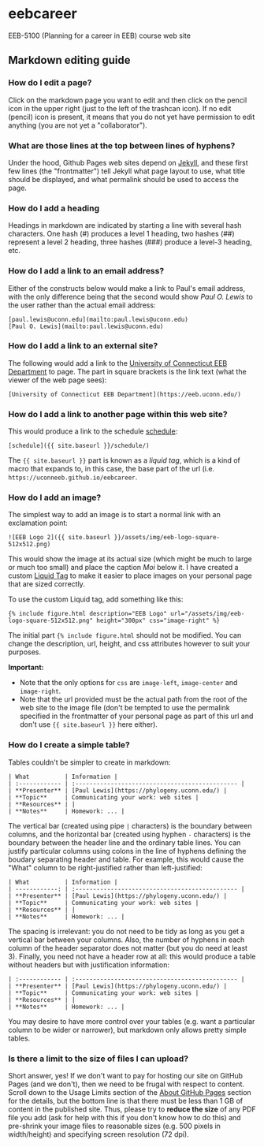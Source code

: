 # eebcareer
EEB-5100 (Planning for a career in EEB) course web site

## Markdown editing guide

### How do I edit a page?

Click on the markdown page you want to edit and then click on the pencil icon in the upper right (just to the left of the trashcan icon). If no edit (pencil) icon is present, it means that you do not yet have permission to edit anything (you are not yet a "collaborator").

### What are those lines at the top between lines of hyphens?

Under the hood, Github Pages web sites depend on [Jekyll](https://jekyllrb.com), and these first few lines (the "frontmatter") tell Jekyll what page layout to use, what title should be displayed, and what permalink should be used to access the page.

### How do I add a heading

Headings in markdown are indicated by starting a line with several hash characters. One hash (#) produces a level 1 heading, two hashes (##) represent a level 2 heading, three hashes (###) produce a level-3 heading, etc.

### How do I add a link to an email address?

Either of the constructs below would make a link to Paul's email address, with the only difference being that the second would show _Paul O. Lewis_ to the user rather than the actual email address:
~~~~~~
[paul.lewis@uconn.edu](mailto:paul.lewis@uconn.edu)
[Paul O. Lewis](mailto:paul.lewis@uconn.edu)
~~~~~~

### How do I add a link to an external site?

The following would add a link to the [University of Connecticut EEB Department](https://eeb.uconn.edu/) to  page. The 
part in square brackets is the link text (what the viewer of the web page sees):
~~~~~~
[University of Connecticut EEB Department](https://eeb.uconn.edu/)
~~~~~~

### How do I add a link to another page within this web site?

This would produce a link to the schedule [schedule](/schedule/):
~~~~~~
[schedule]({{ site.baseurl }}/schedule/)
~~~~~~

The `{{ site.baseurl }}` part is known as a _liquid tag_, which is a kind of macro that expands to, in this case, the base part of the url (i.e. `https://uconneeb.github.io/eebcareer`.

### How do I add an image?

The simplest way to add an image is to start a normal link with an exclamation point:
~~~~~~
![EEB Logo 2]({{ site.baseurl }}/assets/img/eeb-logo-square-512x512.png)
~~~~~~
This would show the image at its actual size (which might be much to large or much too small) and  place the caption _Moi_ below it. I have created a custom [Liquid Tag](https://jekyllrb.com/docs/liquid/tags/) to make it easier to place images on your personal page that are sized correctly. 

To use the custom Liquid tag, add something like this:
~~~~~~
{% include figure.html description="EEB Logo" url="/assets/img/eeb-logo-square-512x512.png" height="300px" css="image-right" %}
~~~~~~
The initial part `{% include figure.html` should not be modified. You can change the 
description, url, height, and css attributes however to suit your purposes. 

**Important:**
* Note that the only options for `css` are `image-left`, `image-center` and `image-right`.
* Note that the url provided must be the actual path from the root of the web site 
to the image file (don't be tempted to use the permalink specified in the frontmatter
of your personal page as part of this url and don't use `{{ site.baseurl }}` here either).

### How do I create a simple table?

Tables couldn't be simpler to create in markdown:
~~~~~~
| What          | Information |
| :------------ | :---------------------------------------------- |
| **Presenter** | [Paul Lewis](https://phylogeny.uconn.edu/) |
| **Topic**     | Communicating your work: web sites |
| **Resources** | |
| **Notes**     | Homework: ... |
~~~~~~

The vertical bar (created using pipe `|` characters) is the boundary between columns, and
the horizontal bar (created using hyphen `-` characters) is the boundary between the header line and the ordinary table lines. You can justify particular columns using colons in  the line of hyphens defining the boudary separating header and table. For example, this would cause the "What" column to be right-justified rather than left-justified:
~~~~~~
| What          | Information |
| ------------: | :---------------------------------------------- |
| **Presenter** | [Paul Lewis](https://phylogeny.uconn.edu/) |
| **Topic**     | Communicating your work: web sites |
| **Resources** | |
| **Notes**     | Homework: ... |
~~~~~~

The spacing is irrelevant: you do not need to be tidy as long as you get a vertical bar
between your columns. Also, the number of hyphens in each column of the header separator
does not matter (but you do need at least 3). Finally, you need not have a header row at all: this would produce a table without headers but with justification information:
~~~~~~
| :------------ | :---------------------------------------------- |
| **Presenter** | [Paul Lewis](https://phylogeny.uconn.edu/) |
| **Topic**     | Communicating your work: web sites |
| **Resources** | |
| **Notes**     | Homework: ... |
~~~~~~

You may desire to have more control over your tables (e.g. want a particular column to be
wider or narrower), but markdown only allows pretty simple tables.

### Is there a limit to the size of files I can upload?

Short answer, yes! If we don't want to pay for hosting our site on GitHub Pages (and we don't), then we need to be frugal with respect to content. Scroll down to the Usage Limits section of the [About GitHub Pages](https://help.github.com/en/github/working-with-github-pages/about-github-pages) 
section for the details, but the bottom line is that there must be less than 1 GB of 
content in the published site. Thus, please try to **reduce the size** of any PDF file 
you add (ask for help with this if you don't know how to do this) and pre-shrink your image files to reasonable sizes (e.g. 500 pixels in width/height) and specifying screen resolution (72 dpi).
